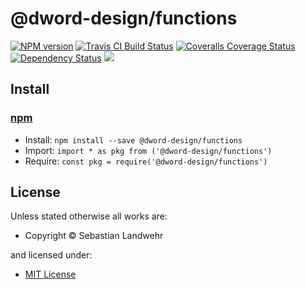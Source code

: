 <!-- TITLE/ -->

<h1>@dword-design/functions</h1>

<!-- /TITLE -->


<!-- BADGES/ -->

<span class="badge-npmversion"><a href="https://npmjs.org/package/@dword-design/functions" title="View this project on NPM"><img src="https://img.shields.io/npm/v/@dword-design/functions.svg" alt="NPM version" /></a></span>
<span class="badge-travisci"><a href="http://travis-ci.org/dword-design/functions" title="Check this project's build status on TravisCI"><img src="https://img.shields.io/travis/dword-design/functions/master.svg" alt="Travis CI Build Status" /></a></span>
<span class="badge-coveralls"><a href="https://coveralls.io/r/dword-design/functions" title="View this project's coverage on Coveralls"><img src="https://img.shields.io/coveralls/dword-design/functions.svg" alt="Coveralls Coverage Status" /></a></span>
<span class="badge-daviddm"><a href="https://david-dm.org/dword-design/functions" title="View the status of this project's dependencies on DavidDM"><img src="https://img.shields.io/david/dword-design/functions.svg" alt="Dependency Status" /></a></span>
<span class="badge-shields"><a href="https://img.shields.io/badge/renovate-enabled-brightgreen.svg"><img src="https://img.shields.io/badge/renovate-enabled-brightgreen.svg" /></a></span>

<!-- /BADGES -->


<!-- DESCRIPTION/ -->



<!-- /DESCRIPTION -->


<!-- INSTALL/ -->

<h2>Install</h2>

<a href="https://npmjs.com" title="npm is a package manager for javascript"><h3>npm</h3></a>
<ul>
<li>Install: <code>npm install --save @dword-design/functions</code></li>
<li>Import: <code>import * as pkg from ('@dword-design/functions')</code></li>
<li>Require: <code>const pkg = require('@dword-design/functions')</code></li>
</ul>

<!-- /INSTALL -->


<!-- LICENSE/ -->

<h2>License</h2>

Unless stated otherwise all works are:

<ul><li>Copyright &copy; Sebastian Landwehr</li></ul>

and licensed under:

<ul><li><a href="http://spdx.org/licenses/MIT.html">MIT License</a></li></ul>

<!-- /LICENSE -->
